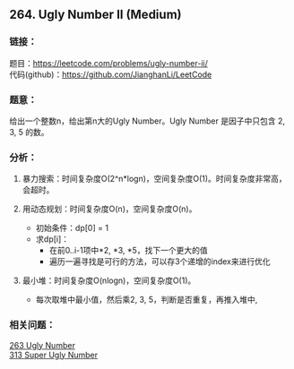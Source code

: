 ## 264. Ugly Number II (Medium)

### **链接**：
题目：https://leetcode.com/problems/ugly-number-ii/  
代码(github)：https://github.com/JianghanLi/LeetCode

### **题意**：

给出一个整数n，给出第n大的Ugly Number。Ugly Number 是因子中只包含 2, 3, 5 的数。

### **分析**：

1. 暴力搜索：时间复杂度O(2^n*logn)，空间复杂度O(1)。时间复杂度非常高，会超时。
2. 用动态规划：时间复杂度O(n)，空间复杂度O(n)。
	* 初始条件：dp[0] = 1
	* 求dp[i]：
		* 在前0..i-1项中*2, *3, *5，找下一个更大的值 
		* 遍历一遍寻找是可行的方法，可以存3个递增的index来进行优化

3. 最小堆：时间复杂度O(nlogn)，空间复杂度O(1)。
	* 每次取堆中最小值，然后乘2, 3, 5，判断是否重复，再推入堆中,
		
### **相关问题**：
[263 Ugly Number](../263.Ugly_Number)  
[313 Super Ugly Number](../313.Super_Ugly_Number)